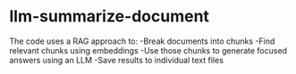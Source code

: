# llm-summarize-document

The code uses a RAG approach to:
-Break documents into chunks
-Find relevant chunks using embeddings
-Use those chunks to generate focused answers using an LLM
-Save results to individual text files
